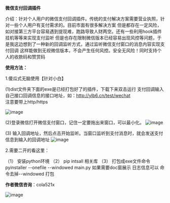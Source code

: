 **微信支付回调插件**
   
   介绍：针对个人用户的微信支付回调插件。传统的支付解决方案需要营业执照，针对一些个人用户有支付需求的。目前市面有很多解决方案
但是都存在一定风险，如对接第三方平台容易遇到提现难，跑路导致人财两空。还有一些利用hook插件挂机等等来实现支付监听
但是也存在限制微信版本已经容易出现风控等问题，于是我这边想到了一种新的回调监听方式，通过监听微信支付窗口的消息内容实现支付回调
这样能做到无视微信版本，不会产生任何风控。安全无风险！同时支持个人的收款码和赞赏码

**使用方法：**
  
  1.傻瓜式无脑使用【针对小白】
  
(1)dist文件夹下面的exe是已经打包好了的插件，下载下来双击运行 
支付回调输入自己接口回调信息的接口地址，如：http://ylb6.cn/test/wechat  
注意要带上http/https 

![image](https://github.com/user-attachments/assets/f2bc78f4-9c11-4855-8089-1331470c2243)

(2)登录微信打开微信支付窗口，记住一定要拖出来窗口，可以最小化。
![image](https://github.com/user-attachments/assets/2708424c-81b7-4174-b774-35eaa5a6bbc3)

(3) 输入回调地址，然后点击开始监听。当窗口监听到支付消息时，就会发送支付信息到输入的回调地址
![image](https://github.com/user-attachments/assets/18ed6152-f58f-4147-9e6d-caf36cdf420b)



2.需要二开的看这里：

（1） 安装python环境
（2） pip intsall 相关库
（3） 打包成exe文件命令 pyinstaller --onefile --windowed  main.py
如果需要doc窗展示 日志信息可以 命令去掉--windowed 打包

























**作者微信咨询**：cola521x

![image](https://github.com/user-attachments/assets/07e50724-cb5c-480b-8977-c18c437e02e8)









   





